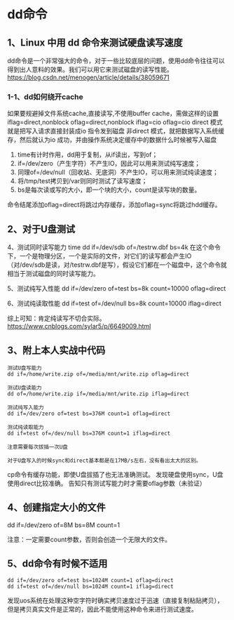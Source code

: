 # dd命令

## 1、Linux 中用 dd 命令来测试硬盘读写速度
dd命令是一个非常强大的命令，对于一些比较底层的问题，使用dd命令往往可以得到出人意料的效果。我们可以用它来测试磁盘的读写性能。
https://blog.csdn.net/menogen/article/details/38059671

### 1-1、dd如何绕开cache
如果要规避掉文件系统cache,直接读写,不使用buffer cache，需做这样的设置
iflag=direct,nonblock
oflag=direct,nonblock
iflag=cio
oflag=cio
direct 模式就是把写入请求直接封装成io 指令发到磁盘
非direct 模式，就把数据写入系统缓存，然后就认为io 成功，并由操作系统决定缓存中的数据什么时候被写入磁盘

1) time有计时作用，dd用于复制，从if读出，写到of；
2) if=/dev/zero（产生字符）不产生IO，因此可以用来测试纯写速度；
3) 同理of=/dev/null（回收站、无底洞）不产生IO，可以用来测试纯读速度；
4) 将/tmp/test拷贝到/var则同时测试了读写速度；
5) bs是每次读或写的大小，即一个块的大小，count是读写块的数量。

命令结尾添加oflag=direct将跳过内存缓存，添加oflag=sync将跳过hdd缓存。

## 2、对于U盘测试
4、测试同时读写能力
time dd if=/dev/sdb of=/testrw.dbf bs=4k
在这个命令下，一个是物理分区，一个是实际的文件，对它们的读写都会产生IO（对/dev/sdb是读，对/testrw.dbf是写），假设它们都在一个磁盘中，这个命令就相当于测试磁盘的同时读写能力。

5、测试纯写入性能
dd if=/dev/zero of=test bs=8k count=10000 oflag=direct

6、测试纯读取性能
dd if=test of=/dev/null bs=8k count=10000 iflag=direct

综上可知：肯定纯读写不切合实际。
https://www.cnblogs.com/sylar5/p/6649009.html

## 3、附上本人实战中代码
```
测试U盘写能力
dd if=/home/write.zip of=/media/mnt/write.zip oflag=direct

测试U盘读能力
dd of=/home/write.zip if=/media/mnt/write.zip iflag=direct

测试纯写入能力
dd if=/dev/zero of=test bs=376M count=1 oflag=direct

测试纯读取能力
dd if=test of=/dev/null bs=376M count=1 iflag=direct

注意需要每次拔插一次U盘

对于U盘写入的时候sync和direct基本都是在17MB/s左右，没有看出太大的区别。
```

cp命令有缓存功能，即使U盘拔插了也无法准确测试。
发现硬盘使用sync，U盘使用direct比较准确。
告知只有测试写能力时才需要oflag参数（未验证）

## 4、创建指定大小的文件
dd if=/dev/zero of=8M bs=8M count=1

注意：一定需要count参数，否则会创造一个无限大的文件。

## 5、dd命令有时候不适用
```
dd if=/dev/zero of=test bs=1024M count=1 oflag=direct
dd if=test of=/dev/null bs=1024M count=1 iflag=direct
```
发现uos系统在处理这种空字符时确实拷贝速度过于迅速（直接复制粘贴拷贝），但是拷贝真实文件是正常的，因此不能使用这种命令来进行测试速度。


